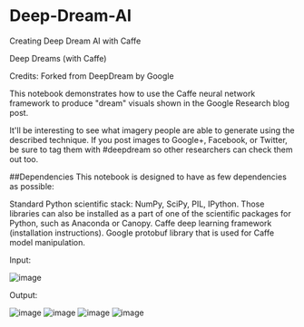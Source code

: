 # Deep-Dream-AI
Creating Deep Dream AI with Caffe

Deep Dreams (with Caffe)

Credits: Forked from DeepDream by Google

This notebook demonstrates how to use the Caffe neural network framework to produce "dream" visuals shown in the Google Research blog post.

It'll be interesting to see what imagery people are able to generate using the described technique. If you post images to Google+, Facebook, or Twitter, be sure to tag them with #deepdream so other researchers can check them out too.

##Dependencies This notebook is designed to have as few dependencies as possible:

Standard Python scientific stack: NumPy, SciPy, PIL, IPython. Those libraries can also be installed as a part of one of the scientific packages for Python, such as Anaconda or Canopy.
Caffe deep learning framework (installation instructions).
Google protobuf library that is used for Caffe model manipulation.

Input:

![image](https://user-images.githubusercontent.com/48029688/83223693-35a07d80-a199-11ea-857d-77900d0c2e75.png)

Output:

![image](https://user-images.githubusercontent.com/48029688/83223738-4bae3e00-a199-11ea-8d42-4e08098b8ec5.png)
![image](https://user-images.githubusercontent.com/48029688/83223749-536de280-a199-11ea-8cdb-7389e258c5a8.png)
![image](https://user-images.githubusercontent.com/48029688/83223761-5ff23b00-a199-11ea-8d88-d467e66c90a2.png)
![image](https://user-images.githubusercontent.com/48029688/83223777-67194900-a199-11ea-91f8-f16323d69e73.png)
